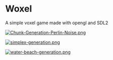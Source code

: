 # Woxel
A simple voxel game made with opengl and SDL2

[![Chunk-Generation-Perlin-Noise.png](https://i.postimg.cc/tJNYQ2TB/Chunk-Generation-Perlin-Noise.png)](https://postimg.cc/zH3JTwTh)

[![simplex-generation.png](https://i.postimg.cc/ZRQkRV7Z/simplex-generation.png)](https://postimg.cc/qh2DDXHZ)

[![water-beach-generation.png](https://i.postimg.cc/zvC00gv4/water-beach-generation.png)](https://postimg.cc/D4zrzmqc)